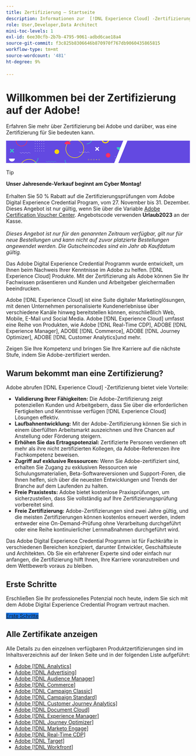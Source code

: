 ```yaml
---
title: Zertifizierung – Startseite
description: Informationen zur  [!DNL Experience Cloud] -Zertifizierung bei Adobe. Finden Sie heraus, was eine Zertifizierung für Sie bedeuten kann.
role: User,Developer,Data Architect
mini-toc-levels: 1
exl-id: 6ee30cfb-2b7b-4795-9061-adbd6cae18a4
source-git-commit: f3c825b8306646b870970f767db9060435865815
workflow-type: tm+mt
source-wordcount: '481'
ht-degree: 9%

---
```


# Willkommen bei der Zertifizierung auf der Adobe!

Erfahren Sie mehr über Zertifizierung bei Adobe und darüber, was eine Zertifizierung für Sie bedeuten kann.

![Banner](/help/certifications/assets/home_banner_smallwide.png)

>[!TIP]
>
>**Unser Jahresende-Verkauf beginnt am Cyber Montag!** <br><br> Erhalten Sie 50 % Rabatt auf die Zertifizierungsprüfungen vom Adobe Digital Experience Credential Program, vom 27. November bis 31. Dezember. Dieses Angebot ist nur gültig, wenn Sie über die Variable [Adobe Certification Voucher Center](https://market.xvoucher.com/adobe). Angebotscode verwenden **Urlaub2023** an der Kasse. <br><br> <i>Dieses Angebot ist nur für den genannten Zeitraum verfügbar, gilt nur für neue Bestellungen und kann nicht auf zuvor platzierte Bestellungen angewendet werden. Die Gutscheincodes sind ein Jahr ab Kaufdatum gültig.</i>

Das Adobe Digital Experience Credential Programm wurde entwickelt, um Ihnen beim Nachweis Ihrer Kenntnisse im Adobe zu helfen. [!DNL Experience Cloud] Produkte. Mit der Zertifizierung als Adobe können Sie Ihr Fachwissen präsentieren und Kunden und Arbeitgeber gleichermaßen beeindrucken.

Adobe [!DNL Experience Cloud] ist eine Suite digitaler Marketinglösungen, mit denen Unternehmen personalisierte Kundenerlebnisse über verschiedene Kanäle hinweg bereitstellen können, einschließlich Web, Mobile, E-Mail und Social Media. Adobe [!DNL Experience Cloud] umfasst eine Reihe von Produkten, wie Adobe [!DNL Real-Time CDP], ADOBE [!DNL Experience Manager], ADOBE [!DNL Commerce], ADOBE [!DNL Journey Optimizer], ADOBE [!DNL Customer Analytics]und mehr.

Zeigen Sie Ihre Kompetenz und bringen Sie Ihre Karriere auf die nächste Stufe, indem Sie Adobe-zertifiziert werden.

## Warum bekommt man eine Zertifizierung?

Adobe abrufen [!DNL Experience Cloud] -Zertifizierung bietet viele Vorteile:

* **Validierung Ihrer Fähigkeiten:** Die Adobe-Zertifizierung zeigt potenziellen Kunden und Arbeitgebern, dass Sie über die erforderlichen Fertigkeiten und Kenntnisse verfügen [!DNL Experience Cloud] Lösungen effektiv.
* **Laufbahnentwicklung:** Mit der Adobe-Zertifizierung können Sie sich in einem überfüllten Arbeitsmarkt auszeichnen und Ihre Chancen auf Anstellung oder Förderung steigern.
* **Erhöhen Sie das Ertragspotenzial:** Zertifizierte Personen verdienen oft mehr als ihre nicht zertifizierten Kollegen, da Adobe-Referenzen ihre Fachkompetenz beweisen.
* **Zugriff auf exklusive Ressourcen:** Wenn Sie Adobe-zertifiziert sind, erhalten Sie Zugang zu exklusiven Ressourcen wie Schulungsmaterialien, Beta-Softwareversionen und Support-Foren, die Ihnen helfen, sich über die neuesten Entwicklungen und Trends der Branche auf dem Laufenden zu halten.
* **Freie Praxistests:** Adobe bietet kostenlose Praxisprüfungen, um sicherzustellen, dass Sie vollständig auf Ihre Zertifizierungsprüfung vorbereitet sind.
* **Freie Zertifizierung:** Adobe-Zertifizierungen sind zwei Jahre gültig, und die meisten Zertifizierungen können kostenlos erneuert werden, indem entweder eine On-Demand-Prüfung ohne Verarbeitung durchgeführt oder eine Reihe kontinuierlicher Lernmaßnahmen durchgeführt wird.

Das Adobe Digital Experience Credential Programm ist für Fachkräfte in verschiedenen Bereichen konzipiert, darunter Entwickler, Geschäftsleute und Architekten. Ob Sie ein erfahrener Experte sind oder einfach nur anfangen, die Zertifizierung hilft Ihnen, Ihre Karriere voranzutreiben und dem Wettbewerb voraus zu bleiben.

## Erste Schritte

Erschließen Sie Ihr professionelles Potenzial noch heute, indem Sie sich mit dem Adobe Digital Experience Credential Program vertraut machen.

<a href="https://experienceleague.adobe.com/docs/certification/certification/getting-started.html" target="_blank" class="spectrum-Button spectrum-Button--fill spectrum-Button--accent spectrum-Button--sizeM is-margin-bottom-big-big at-element-click-tracking" style="background-color:#1473E6"><span class="spectrum-Button-label has-no-wrap">Erste Schritte</span></a>


## Alle Zertifikate anzeigen

Alle Details zu den einzelnen verfügbaren Produktzertifizierungen sind im Inhaltsverzeichnis auf der linken Seite und in der folgenden Liste aufgeführt:

* [Adobe [!DNL Analytics]](/help/certifications/aa/aa-overview.md)
* [Adobe [!DNL Advertising]](/help/certifications/aac/aac-overview.md)
* [Adobe [!DNL Audience Manager]](/help/certifications/aam/aam-overview.md)
* [Adobe [!DNL Commerce]](/help/certifications/ac/ac-overview.md)
* [Adobe [!DNL Campaign Classic]](/help/certifications/acc/acc-overview.md)
* [Adobe [!DNL Campaign Standard]](/help/certifications/acs/acs-overview.md)
* [Adobe [!DNL Customer Journey Analytics]](/help/certifications/acja/acja-overview.md)
* [Adobe [!DNL Document Cloud]](/help/certifications/adc/adc-overview.md)
* [Adobe [!DNL Experience Manager]](/help/certifications/aem/aem-overview.md)
* [Adobe [!DNL Journey Optimizer]](/help/certifications/ajo/ajo-overview.md)
* [Adobe [!DNL Marketo Engage]](/help/certifications/ame/ame-overview.md)
* [Adobe [!DNL Real-Time CDP]](/help/certifications/rtcdp/rtcdp-overview.md)
* [Adobe [!DNL Target]](/help/certifications/at/at-overview.md)
* [Adobe [!DNL Workfront]](/help/certifications/aw/aw-overview.md)
